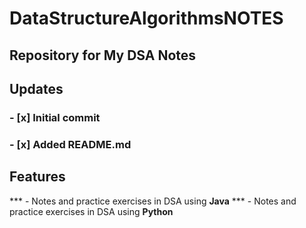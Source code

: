 # DataStructureAlgorithmsNOTES

## Repository for My DSA Notes

##  Updates

### - [x] Initial commit  
### - [x] Added README.md

##  Features

*** - Notes and practice exercises in DSA using **Java**
*** -  Notes and practice exercises in DSA using **Python**
